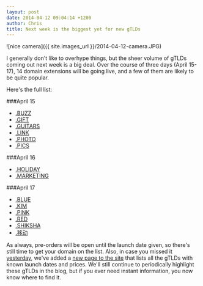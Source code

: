 ```yaml
---
layout: post
date: 2014-04-12 09:04:14 +1200
author: Chris
title: Next week is the biggest yet for new gTLDs
---
```


<!-- excerpt -->

![nice camera]({{ site.images_url }}/2014-04-12-camera.JPG)

I generally don't like to overhype things, but the sheer volume of gTLDs coming out next week is a big deal. Over the course of three days (April 15-17), 14 domain extensions will be going live, and a few of them are likely to be quite popular.

Here's the full list:

<!-- /excerpt -->

###April 15

+ [.BUZZ](https://iwantmyname.com/domains/dot-buzz)
+ [.GIFT](https://iwantmyname.com/domains/dot-gift)
+ [.GUITARS](https://iwantmyname.com/domains/dot-guitars)
+ [.LINK](https://iwantmyname.com/domains/dot-link)
+ [.PHOTO](https://iwantmyname.com/domains/dot-photo)
+ [.PICS](https://iwantmyname.com/domains/dot-pics)

###April 16

+ [.HOLIDAY](https://iwantmyname.com/domains/dot-holiday)
+ [.MARKETING](https://iwantmyname.com/domains/dot-marketing)

###April 17

+ [.BLUE](https://iwantmyname.com/domains/dot-blue)
+ [.KIM](https://iwantmyname.com/domains/dot-kim)
+ [.PINK](https://iwantmyname.com/domains/dot-pink)
+ [.RED](https://iwantmyname.com/domains/dot-red)
+ [.SHIKSHA](https://iwantmyname.com/domains/dot-shiksha)
+ [.移动](https://iwantmyname.com/domains/dot-%E7%A7%BB%E5%8A%A8)

As always, pre-orders will be open until the launch date given, so there's still time to get your domain on the list. Also, in case you missed it [yesterday](https://iwantmyname.com/blog/2014/04/new-useful-page-the-gtld-launch-calendar.html), we've added a [new page to the site](https://iwantmyname.com/domains/new-gtld-launch-dates) that lists all the gTLDs with known launch dates and prices. We'll still continue to periodically highlight these gTLDs in the blog, but if you ever need instant information, you now know where to find it.